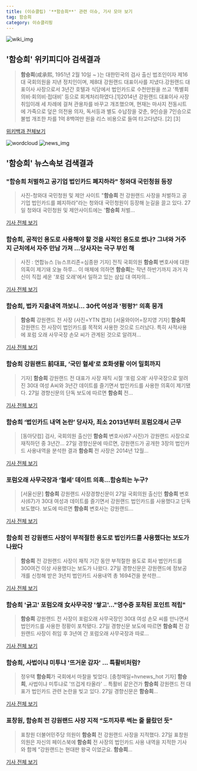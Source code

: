 ```yaml
---
title: (이슈클립) '**함승희**' 관련 이슈, 기사 모아 보기
tag: 함승희
category: 이슈클리핑
---
```

![wiki_img](https://user-images.githubusercontent.com/42597476/44503234-41136a80-a6d0-11e8-9071-6fc6418eafe4.png)
## **'**함승희**'** 위키피디아 검색결과
>**함승희**(咸承熙, 1951년 2월 10일 ~ )는 대한민국의 검사 출신 법조인이자 제16대 국회의원을 지낸 정치인이며, 제8대 강원랜드 대표이사를 지냈다.강원랜드 대표이사 사장으로서 3년간 호텔과 식당에서 법인카드로 수천만원을 쓰고 '특별회의비·회의비·접대비' 등으로 회계처리하였다.[1]2014년 강원랜드 대표이사 사장 취임이래 세 차례에 걸쳐 관용차를 바꾸고 개조했으며, 현재는 마사지 전동시트에 가죽으로 덮은 의전용 의자, 독서등과 별도 수납장을 갖춘, 9인승을 7인승으로 불법 개조한 차를 1억 8백여만 원을 리스 비용으로 들여 타고다녔다. [2] [3]

<a href="https://ko.wikipedia.org/wiki/함승희" target="_blank">위키백과 전체보기</a>

![wordcloud](https://s3.ap-northeast-2.amazonaws.com/lyrics101-wordcloud/2018-08-27-1535345356.png)
![news_img](https://user-images.githubusercontent.com/42597476/44507050-1206f400-a6e4-11e8-8d98-7ffbfebb353f.png)
## **'**함승희**'** 뉴스속보 검색결과
### "**함승희** 처벌하고 공기업 법인카드 폐지하라" 청와대 국민청원 등장

>사진-청와대 국민청원 및 제안 사이트 "**함승희** 전 강원랜드 사장을 처벌하고 공기업 법인카드를 폐지하라"라는 청와대 국민청원이 등장해 눈길을 끌고 있다. 27일 청와대 국민청원 및 제안사이트에는 '**함승희** 처벌...

<a href="http://news20.busan.com/controller/newsController.jsp?newsId=20180827000043" target="_blank">기사 전체 보기</a>

### **함승희**, 공적인 용도로 사용해야 할 것을 사적인 용도로 썼나? 그녀와 거주지 근처에서 자주 만남 가져 ...당사자는 극구 부인 해

>사진 : 연합뉴스 [뉴스프리존=심종완 기자] 전직 국회의원 **함승희** 변호사에 대한 의혹이 제기돼 오늘 하루... 이 매체에 의하면 **함승희**는 작년 하반기까지 과거 자신이 직접 세운 '포럼 오래'에서 일하고 있는 삼십 대 여자의...

<a href="http://www.newsfreezone.co.kr/news/articleView.html?idxno=76998" target="_blank">기사 전체 보기</a>

### **함승희**, 법카 지출내역 까보니… 30代 여성과 '펑펑?' 의혹 뭉개

>**함승희** 강원랜드 전 사장 (사진=YTN 캡처) [서울와이어=장지영 기자] **함승희** 강원랜드 전 사장이 법인카드를 목적외 사용한 것으로 드러났다. 특히 사적사용에 포럼 오래 사무국장 손모 씨가 관계된 것으로 알려져...

<a href="http://www.seoulwire.com/news/articleView.html?idxno=24063" target="_blank">기사 전체 보기</a>

### **함승희** 강원랜드 前대표, ‘국민 혈세’로 호화생활 이어 밀회까지

>기자] **함승희** 강원랜드 전 대표가 사장 재직 시절 ‘포럼 오래’ 사무국장으로 알려진 30대 여성 A씨와 3년간 데이트를 즐기면서 법인카드를 사용한 의혹이 제기됐다. 27일 경향신문의 단독 보도에 따르면 **함승희** 전...

<a href="http://biz.heraldcorp.com/culture/view.php?ud=201808270854353952667_1" target="_blank">기사 전체 보기</a>

### **함승희** ‘법인카드 내역 논란’ 당사자, 최소 2013년부터 포럼오래서 근무

>[동아닷컴] 검사, 국회의원 출신인 **함승희** 변호사(67·사진)가 강원랜드 사장으로 재직하던 중 3년간... 27일 경향신문에 따르면, 강원랜드가 공개한 3장의 법인카드 사용내역을 분석한 결과 **함승희** 전 사장은 2014년 12월...

<a href="http://news.donga.com/3/all/20180827/91691360/2" target="_blank">기사 전체 보기</a>

### 포럼오래 사무국장과 ‘혈세’ 데이트 의혹…**함승희**는 누구?

>[서울신문] **함승희** 강원랜드 사장경향신문이 27일 국회의원 출신인 **함승희** 변호사(67)가 30대 여성과 데이트를 즐기면서 강원랜드 법인카드를 사용했다고 단독보도했다. 보도에 따르면 **함승희** 변호사는 강원랜드...

<a href="http://www.seoul.co.kr/news/newsView.php?id=20180827500029&wlog_tag3=naver" target="_blank">기사 전체 보기</a>

### **함승희** 전 강원랜드 사장이 부적절한 용도로 법인카드를 사용했다는 보도가 나왔다

>**함승희** 전 강원랜드 사장이 재직 기간 동안 부적절한 용도로 회사 법인카드를 300여건 이상 사용했다는 보도가 나왔다. 27일 경향신문은 강원랜드에 정보공개를 신청해 받은 3년치 법인카드 사용내역 총 1694건을 분석한...

<a href="https://www.huffingtonpost.kr/entry/story_kr_5b836b85e4b07295151424e0?utm_id=naver" target="_blank">기사 전체 보기</a>

### **함승희** '긁고' 포럼오래 女사무국장 '쌓고'…"영수증 포착된 포인트 적립"

>**함승희** 강원랜드 전 사장이 포럼오래 사무국장인 30대 여성 손모 씨를 만나면서 법인카드를 사용한 정황이 포착됐다. 27일 경향신문 보도에 따르면 **함승희** 전 강원랜드 사장이 취임 후 3년여 간 포럼오래 사무국장과 따로...

<a href="http://www.ecomedia.co.kr/news/newsview.php?ncode=1065580289526470" target="_blank">기사 전체 보기</a>

### **함승희**, 사법이냐 미투냐 '뜨거운 감자' ... 특활비처럼?

>정우택 **함승희**가 국회에서 마찰을 빚었다. [충청매일=hvnews_hot 기자] **함승희**, 사법이냐 미투냐로 '뜨겁게 타올라' .. 특활비 같은건가 **함승희** 강원랜드 전 대표가 법인카드 관련 논란을 빚고 있다. 27일 경향신문은 **함승희**...

<a href="http://www.ccdn.co.kr/news/articleView.html?idxno=536690" target="_blank">기사 전체 보기</a>

### 표창원, **함승희** 전 강원랜드 사장 지적 “도끼자루 썩는 줄 몰랐던 듯"

>표창원 더불어민주당 의원이 **함승희** 전 강원랜드 사장을 지적했다. 27일 표창원 의원은 자신의 페이스북에 **함승희** 전 사장의 법인카드 사용 내역을 지적한 기사와 함께 “강원랜드는 현대판 왕국 이었군요. **함승희**...

<a href="http://news.mtn.co.kr/newscenter/news_viewer.mtn?gidx=2018082711363731379" target="_blank">기사 전체 보기</a>


